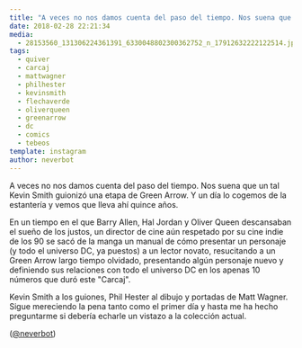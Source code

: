 ```yaml
---
title: "A veces no nos damos cuenta del paso del tiempo. Nos suena que un tal Kevin Smith guionizó una etapa de Green Arrow. Y un día lo cogemos de la estantería y vemos que lleva ahí quince años"
date: 2018-02-28 22:21:34
media: 
  - 28153560_131306224361391_6330048802300362752_n_17912632222122514.jpg
tags: 
  - quiver
  - carcaj
  - mattwagner
  - philhester
  - kevinsmith
  - flechaverde
  - oliverqueen
  - greenarrow
  - dc
  - comics
  - tebeos
template: instagram
author: neverbot
---
```


A veces no nos damos cuenta del paso del tiempo. Nos suena que un tal Kevin Smith guionizó una etapa de Green Arrow. Y un día lo cogemos de la estantería y vemos que lleva ahí quince años.

En un tiempo en el que Barry Allen, Hal Jordan y Oliver Queen descansaban el sueño de los justos, un director de cine aún respetado por su cine indie de los 90 se sacó de la manga un manual de cómo presentar un personaje (y todo el universo DC, ya puestos) a un lector novato, resucitando a un Green Arrow largo tiempo olvidado, presentando algún personaje nuevo y definiendo sus relaciones con todo el universo DC en los apenas 10 números que duró este "Carcaj".

Kevin Smith a los guiones, Phil Hester al dibujo y portadas de Matt Wagner. Sigue mereciendo la pena tanto como el primer día y hasta me ha hecho preguntarme si debería echarle un vistazo a la colección actual.

([@neverbot](https://instagram.com/neverbot))
